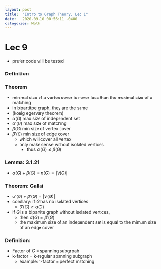 ```yaml
---
layout: post
title:  "Intro to Graph Theory, Lec 1"
date:   2020-09-10 00:56:11 -0400
categories: Math
---
```

# Lec 9
* prufer code will be tested
### Definition 
### Theorem 
* minimal size of a vertex cover is never less than the meximal size of a matching
* in bipartitpe graph, they are the same
* (konig egervary theorem)
* $\alpha(G)$ max size of independent set
* $\alpha'(G)$ max size of matching
* $\beta(G)$ min size of vertex cover
* $\beta'(G)$ min size of edge cover
  * which will cover all vertex
  * only make sense without isolated vertices
    * thus $\alpha'(G) \le \beta(G)$

### Lemma: 3.1.21:
* $\alpha(G) + \beta(G) = n(G) = |V(G)|$

### Theorem: Gallai
* $\alpha'(G) + \beta'(G) = |V(G)|$
* corollary: if $G$ has no isolated vertices
  * $\beta'(G) \ge \alpha(G)$
* if $G$ is a bipartite graph without isolated vertices,
  * then $\alpha(G) = \beta'(G)$
  * the maximum size of an independent set is equal to the mimum size of an edge cover

### Definition: 
* Factor of $G$ = spanning subgrpah
* k-factor = k-regular spanning subgraph
  * example: 1-factor = perfect matching 